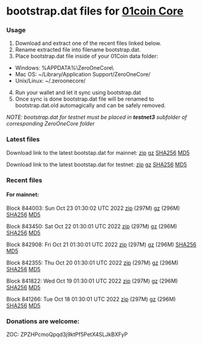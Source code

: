 # bootstrap.dat files for [01coin Core](https://01coin.io)

### Usage

1. Download and extract one of the recent files linked below.
2. Rename extracted file into filename bootstrap.dat.
3. Place bootstrap.dat file inside of your 01Coin data folder:
 - Windows: %APPDATA%\ZeroOneCore\
 - Mac OS: ~/Library/Application Support/ZeroOneCore/
 - Unix/Linux: ~/.zeroonecore/
4. Run your wallet and let it sync using bootstrap.dat
5. Once sync is done bootstrap.dat file will be renamed to bootstrap.dat.old automagically and can be safely removed.

_NOTE: bootstrap.dat for testnet must be placed in **testnet3** subfolder of corresponding ZeroOneCore folder_

### Latest files
Download link to the latest bootstap.dat for mainnet: [zip](https://files.01coin.io/mainnet/bootstrap.dat.zip) [gz](https://files.01coin.io/mainnet/bootstrap.dat.tar.gz) [SHA256](https://files.01coin.io/mainnet/sha256.txt) [MD5](https://files.01coin.io/mainnet/md5.txt)

Download link to the latest bootstap.dat for testnet: [zip](https://files.01coin.io/testnet/bootstrap.dat.zip) [gz](https://files.01coin.io/testnet/bootstrap.dat.tar.gz) [SHA256](https://files.01coin.io/testnet/sha256.txt) [MD5](https://files.01coin.io/testnet/md5.txt)

### Recent files

#### For mainnet:

Block 844003: Sun Oct 23 01:30:02 UTC 2022 [zip](https://files.01coin.io/mainnet/2022-10-23/bootstrap.dat.zip) (297M) [gz](https://files.01coin.io/mainnet/2022-10-23/bootstrap.dat.tar.gz) (296M) [SHA256](https://files.01coin.io/mainnet/2022-10-23/sha256.txt) [MD5](https://files.01coin.io/mainnet/2022-10-23/md5.txt)

Block 843450: Sat Oct 22 01:30:01 UTC 2022 [zip](https://files.01coin.io/mainnet/2022-10-22/bootstrap.dat.zip) (297M) [gz](https://files.01coin.io/mainnet/2022-10-22/bootstrap.dat.tar.gz) (296M) [SHA256](https://files.01coin.io/mainnet/2022-10-22/sha256.txt) [MD5](https://files.01coin.io/mainnet/2022-10-22/md5.txt)

Block 842908: Fri Oct 21 01:30:01 UTC 2022 [zip](https://files.01coin.io/mainnet/2022-10-21/bootstrap.dat.zip) (297M) [gz](https://files.01coin.io/mainnet/2022-10-21/bootstrap.dat.tar.gz) (296M) [SHA256](https://files.01coin.io/mainnet/2022-10-21/sha256.txt) [MD5](https://files.01coin.io/mainnet/2022-10-21/md5.txt)

Block 842355: Thu Oct 20 01:30:01 UTC 2022 [zip](https://files.01coin.io/mainnet/2022-10-20/bootstrap.dat.zip) (297M) [gz](https://files.01coin.io/mainnet/2022-10-20/bootstrap.dat.tar.gz) (296M) [SHA256](https://files.01coin.io/mainnet/2022-10-20/sha256.txt) [MD5](https://files.01coin.io/mainnet/2022-10-20/md5.txt)

Block 841822: Wed Oct 19 01:30:01 UTC 2022 [zip](https://files.01coin.io/mainnet/2022-10-19/bootstrap.dat.zip) (297M) [gz](https://files.01coin.io/mainnet/2022-10-19/bootstrap.dat.tar.gz) (296M) [SHA256](https://files.01coin.io/mainnet/2022-10-19/sha256.txt) [MD5](https://files.01coin.io/mainnet/2022-10-19/md5.txt)

Block 841266: Tue Oct 18 01:30:01 UTC 2022 [zip](https://files.01coin.io/mainnet/2022-10-18/bootstrap.dat.zip) (297M) [gz](https://files.01coin.io/mainnet/2022-10-18/bootstrap.dat.tar.gz) (296M) [SHA256](https://files.01coin.io/mainnet/2022-10-18/sha256.txt) [MD5](https://files.01coin.io/mainnet/2022-10-18/md5.txt)


### Donations are welcome:

ZOC: ZPZHPcmoQpqd3j9ktPf5PetX4SLJkBXFyP
